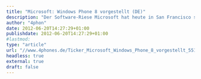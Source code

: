 ```yaml
---
title: "Microsoft: Windows Phone 8 vorgestellt (DE)"
description: "Der Software-Riese Microsoft hat heute in San Francisco sein neues mobiles Betriebssystem Windows Phone 8 vorgestellt."
author: "4phon"
date: 2012-06-20T14:27:29+01:00
publishdate: 2012-06-20T14:27:29+01:00
#lastmod: 
type: "article"
url: "//www.4phones.de/Ticker_Microsoft_Windows_Phone_8_vorgestellt_5517.html"
headless: true
external: true
draft: false
---
```

